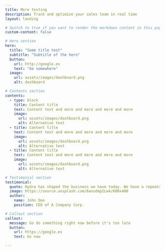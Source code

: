 ```yaml
---
title: More testing
description: Track and optimize your sales team in real time
layout: landing

# Switch to true if you want to render the markdown content in this page.
custom-content: false

# Hero section
hero:
  title: "Some title test"
  subtitle: "Subtitle of the hero"
  button:
    url: http://google.es
    text: "Go somewhere"
  image:
    url: assets/images/dashboard.png
    alt: dashboard

# Contents section
contents:
  - type: block
    title: Content title
    text: Content text and more and more and more and more
    image:
      url: assets/images/dashboard.png
      alt: Alternative text
  - title: Content title
    text: Content text and more and more and more and more
    image:
      url: assets/images/dashboard.png
      alt: Alternative text
  - title: Content title
    text: Content text and more and more and more and more
    image:
      url: assets/images/dashboard.png
      alt: Alternative text

# Testimonial section
testimonial:
  quote: Hydra has shaped the business we have today. We have a repeatable sales process and a strategy to scale our team. I recommend Hydra to any business looking to improve their sales.
  image: https://source.unsplash.com/6anudmpILw4/600x400
  author:
    name: John Doe
    position: CEO of A Company Corp.

# Callout section
callout:
  message: Go do something right now before it's too late
  button:
    url: https://google.es
    text: Go now

---
```

